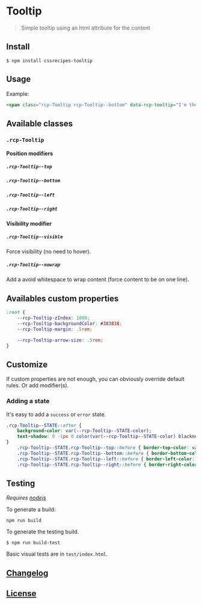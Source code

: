 # Tooltip

> Simple tooltip using an html attribute for the content

## Install

	$ npm install cssrecipes-tooltip

## Usage

Example:

```html
<span class="rcp-Tooltip rcp-Tooltip--bottom" data-rcp-tooltip="I'm the tooltip body">Hover me to see the tooltip !</span>
```

## Available classes

### `.rcp-Tooltip`

#### Position modifiers

##### `.rcp-Tooltip--top`
##### `.rcp-Tooltip--bottom`
##### `.rcp-Tooltip--left`
##### `.rcp-Tooltip--right`

#### Visibility modifier

##### `.rcp-Tooltip--visible`

Force visibility (no need to hover).

##### `.rcp-Tooltip--nowrap`

Add a avoid whitespace to wrap content (force content to be on one line).

## Availables custom properties

```css
:root {
	--rcp-Tooltip-zIndex: 1000;
	--rcp-Tooltip-backgroundColor: #383838;
	--rcp-Tooltip-margin: .5rem;

	--rcp-Tooltip-arrow-size: .5rem;
}
```

## Customize

If custom properties are not enough, you can obviously override default rules. Or add modifier(s).

### Adding a state

It's easy to add a `success` or `error` state.

```css
.rcp-Tooltip--STATE::after {
	background-color: var(--rcp-Tooltip--STATE-color);
	text-shadow: 0 -1px 0 color(var(--rcp-Tooltip--STATE-color) blackness(90%));
}
	.rcp-Tooltip--STATE.rcp-Tooltip--top::before { border-top-color: var(--rcp-Tooltip--STATE-color) }
	.rcp-Tooltip--STATE.rcp-Tooltip--bottom::before { border-bottom-color: var(--rcp-Tooltip--STATE-color) }
	.rcp-Tooltip--STATE.rcp-Tooltip--left::before { border-left-color: var(--rcp-Tooltip--STATE-color) }
	.rcp-Tooltip--STATE.rcp-Tooltip--right::before { border-right-color: var(--rcp-Tooltip--STATE-color) }
```

## Testing

_Requires [nodejs](http://nodejs.org)_

To generate a build:

	npm run build

To generate the testing build.

	$ npm run build-test

Basic visual tests are in `test/index.html`.

## [Changelog](CHANGELOG.md)

## [License](LICENSE-MIT)
